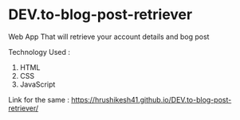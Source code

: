 # DEV.to-blog-post-retriever
Web App That will retrieve your account details and bog post

Technology Used :
1. HTML
2. CSS
3. JavaScript

Link for the same : 
https://hrushikesh41.github.io/DEV.to-blog-post-retriever/
